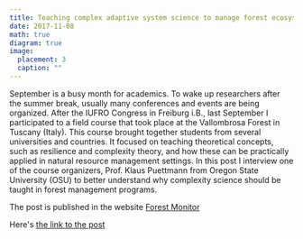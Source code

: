 ```yaml
---
title: Teaching complex adaptive system science to manage forest ecosystems – an interview with Klaus Puettmann
date: 2017-11-08
math: true
diagram: true
image:
  placement: 3
  caption: ""
---
```


September is a busy month for academics. To wake up researchers after the summer break, usually many conferences and events are being organized. After the IUFRO Congress in Freiburg i.B., last September I participated to a field course that took place at the Vallombrosa Forest in Tuscany (Italy). This course brought together students from several universities and countries. It focused on teaching theoretical concepts, such as resilience and complexity theory, and how these can be practically applied in natural resource management settings. In this post I interview one of the course organizers, Prof. Klaus Puettmann from Oregon State University (OSU) to better understand why complexity science should be taught in forest management programs. 

The post is published in the website [Forest Monitor](http://www.forest-monitor.com/en/) 

Here's [the link to the post](http://www.forest-monitor.com/en/management-forests-complex-systems/)

